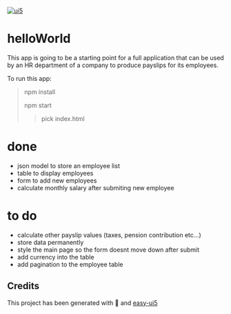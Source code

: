 [![ui5](https://www.sapspot.com/wp-content/uploads/2019/06/1-1.jpg)](https://sapui5.hana.ondemand.com/1.28.8/explored.html)
# helloWorld
This app is going to be a starting point for a full application that can be used by an HR department of a company to produce payslips for its employees.

To run this app:
>npm install
>
>npm start
>
>>pick index.html
  
# done
- json model to store an employee list
- table to display employees
- form to add new employees
- calculate monthly salary after submiting new employee 

# to do
- calculate other payslip values (taxes, pension contribution etc...)
- store data permanently
- style the main page so the form doesnt move down after submit
- add currency into the table
- add pagination to the employee table
 

## Credits
This project has been generated with 💙 and [easy-ui5](https://github.com/SAP)

